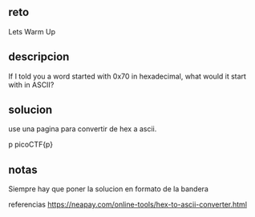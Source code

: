 ## reto 
Lets Warm Up

## descripcion
If I told you a word started with 0x70 in hexadecimal, what would it start with in ASCII?

## solucion
use una pagina para convertir de hex a ascii.

p
picoCTF{p}

## notas
Siempre hay que poner la solucion en formato de la bandera

referencias
https://neapay.com/online-tools/hex-to-ascii-converter.html